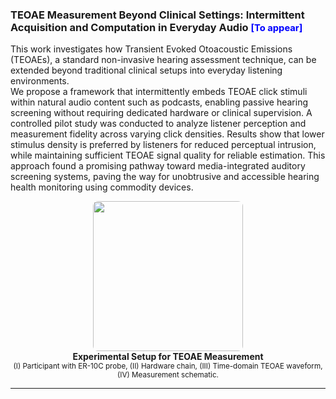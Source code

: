 <h3 id="auditory" short-label = "Otoacoustic Emissions"> TEOAE Measurement Beyond Clinical Settings: Intermittent Acquisition and Computation in Everyday Audio
<a style="color: blue; font-size: 0.9em;">[To appear]</a>
</h3>

This work investigates how Transient Evoked Otoacoustic Emissions (TEOAEs), a standard non-invasive hearing assessment technique, can be extended beyond traditional clinical setups into everyday listening environments.  
We propose a framework that intermittently embeds TEOAE click stimuli within natural audio content such as podcasts, enabling passive hearing screening without requiring dedicated hardware or clinical supervision.
A controlled pilot study was conducted to analyze listener perception and measurement fidelity across varying click densities. Results show that lower stimulus density is preferred by listeners for reduced perceptual intrusion, while maintaining sufficient TEOAE signal quality for reliable estimation. This approach found a promising pathway toward media-integrated auditory screening systems, paving the way for unobtrusive and accessible hearing health monitoring using commodity devices.

<p align="center">
  <a href="/assets/paper_img/teoae/teoae.png">
    <img src="/assets/paper_img/teoae/teoae.png" style="width:25vw; border-radius:8px;"/>
  </a>
  <br>
  <b>Experimental Setup for TEOAE Measurement</b><br>
  <small>(I) Participant with ER-10C probe, (II) Hardware chain, (III) Time-domain TEOAE waveform, (IV) Measurement schematic.</small>
</p>

---